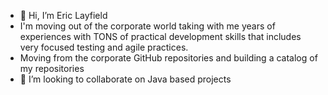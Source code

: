 - 👋 Hi, I’m Eric Layfield
- I'm moving out of the corporate world taking with me years of experiences with TONS of practical development skills that includes very focused testing and agile practices.
- Moving from the corporate GitHub repositories and building a catalog of my repositories
- 💞️ I’m looking to collaborate on Java based projects
